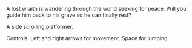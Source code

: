 A lost wraith is wandering through the world seeking for peace. Will you guide him back to his grave so he can finally rest?

A side scrolling platformer.

Controls:
Left and right arrows for movement.
Space for jumping.